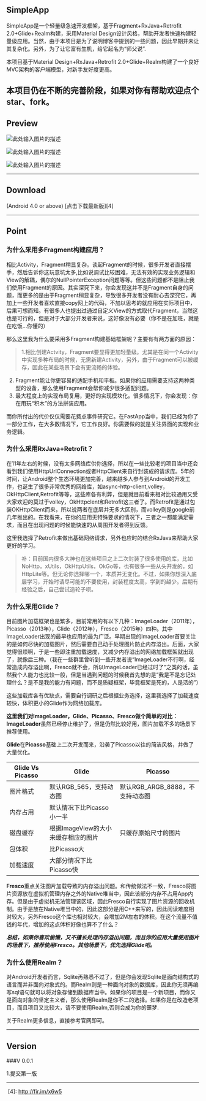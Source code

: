 SimpleApp
---------
SimpleApp是一个轻量级急速开发框架，基于Fragment+RxJava+Retrofit 2.0+Glide+Realm构建，采用Material Design设计风格，帮助开发者快速构建轻量级应用。当然，由于本项目是为了说明博客中提到的一些问题，因此早期并未让其复杂化。另外，为了让它富有生机，给它起名为“师父说”.

本项目基于Material Design+RxJava+Retrofit 2.0+Glide+Realm构建了一个良好MVC架构的客户端模型，对新手友好度更高。


本项目仍在不断的完善阶段，如果对你有帮助欢迎点个star、fork。
---------------

Preview
-------------

![此处输入图片的描述][1]

![此处输入图片的描述][2]

![此处输入图片的描述][3]

--------------------

Download
----------
(Android 4.0 or above)
[点击下载最新版][4]


---------------

Point
--------------------


### 为什么采用多Fragment构建应用？
相比Activity，Fragment稍显复杂。谈起Fragment的时候，很多开发者直接摆手，然后告诉你这玩意坑太多,比如说调试比较困难，无法有效的实现业务逻辑和View的解耦，偶尔的NullPointerException问题等等。但这些问题都不是阻止我们使用Fragment的原因。其实深究下来，你会发现这并不是Fragment自身的问题，而更多的是由于Fragment稍显复杂，导致很多开发者没有耐心去深究它，再加上一些开发者喜欢直接copy网上的代码，不加以思考的就应用在实际项目中，后果可想而知。有很多人也提出过通过自定义View的方式取代Fragment，当然这也是可行的，但是对于大部分开发者来说，这好像没有必要（你不是在加班，就是在吃饭...你懂的）

那么这里我为什么要采用多Fragment构建基础框架呢？主要有有两方面的原因：
>1.相比创建Actvity，Fragment要显得更加轻量级。尤其是在同一个Activity中实现多种布局的时候，无需新建Activity，另外，由于Fragment可以被缓存，因此在某些场景下会有更流畅的体验。
2. Fragment能让你更容易的适配手机和平板。如果你的应用需要支持这两种类型的设备，那么使用Fragment会帮你减少很多适配问题。
3. 最大程度上的实现布局复用，更好的实现模块化。很多情况下，你会发现：你在用玩“积木”的方法拼装应用。

而你所付出的代价仅仅需要花费点事件研究它。在FastApp当中，我们已经为你了一部分工作，在大多数情况下，它工作良好。你需要做的就是关注界面的实现和业务逻辑。

### 为什么采用RxJava+Retrofit？
在11年左右的时候，没有太多网络库供你选择，所以在一些比较老的项目当中还会看到我们使用HttpUrlConnection或者HttpClient来自行封装成的请求库。5年的时间，让Android整个生态环境更加完善，越来越多人参与到Android的开发工作，也诞生了很多非常优秀的网络库，如async-http-client,volley，OkHttpClient,Retrofit等等，这些库各有利弊，但是就目前看来相对比较通用又受大家欢迎的莫过于volley，OkHttpclent和Retrofit这三者了。而Retrofit是通过包装OKHttpClient而来，所以说两者在底层并无多大区别，而volley则是google前几年推出的。在我看来，在你的应用无特殊要求的情况下，三者之一都能满足需求，而且在出现问题的时候能快速的从周围开发者得到反馈。

这里我选择了Retrofit来做出基础网络请求，另外也应时的结合RxJava来帮助大家更好的学习。

>补：目前国内很多大神也在这些项目之上二次封装了很多使用的库，比如NoHttp，xUtils，OkHttpUtils，OkGo等，也有很多一些从头开发的，如HttpLite等。但无论你选择哪一个，本质并无变化。不过，如果你想深入底层学习，开始时请尽可能的不要使用，封装程度太高，学到的越少。后期有经验之后，自己尝试造轮子呗。


### 为什么采用Glide？
目前图片加载框架也是繁多，目前常用的有以下几种：ImageLoader（2011年），Picasso（2013年），Glide（2012年），Fresco（2015年）四种。其中ImageLoader出现的最早也应用的最为广泛。早期出现的ImageLoader首要关注的是如何尽快的加载图片，然后需要自己动手处理图片防止内存溢出。后面，大家觉得很烦啊，于是一些即注重加载速度，又减少内存溢出的网络加载框架就出现了，就像后三种。（我在一些群里曾听到一些开发者说“ImageLoader不行啊，经常造成内存溢出啊，Fresco就不会，所以ImageLoader已经过时了”之类的话，虽然我个人能力也比较一般，但是当遇到问题的时候我首先想的是“我是不是忘记处理什么？是不是我的能力有问题，而不是质疑框架，毕竟框架是死的，人是活的”）



这些加载库各有优缺点，需要自行调研之后根据业务选择，这里我选择了加载速度较快，体积更小的Glide作为网络加载库。


**这里我们对ImageLoader，Glide、Picasso、Fresco做个简单的对比：**
**ImageLoader**虽然已经停止维护了，但是仍然比较好用，图片加载不多的场景下推荐使用。

**Glide**在**Picasso**基础上二次开发而来，沿袭了Picasso以往的简洁风格，并做了大量优化。

|Glide Vs Picasso|Glide|Picasso|
|----|-----|-------|
|图片格式|默认RGB_565，支持动态图|默认RGB_ARGB_8888，不支持动态图|
|内存占用|默认情况下比Picasso小一半|
|磁盘缓存|根据ImageView的大小来缓存相应的图片|只缓存原始尺寸的图片|
|包体积|比Picasso大|
|加载速度|大部分情况下比Picasso快|

**Fresco**重点关注图片加载导致的内存溢出问题。和传统做法不一致，Fresco将图片资源放在虚拟机管理内存之外的Native堆当中，因此该部分内存不占用App内存。但是由于虚拟机无法管理该区域，因此Fresco自行实现了图片资源的回收机制。由于是放在Native堆当中的，因此这部分是用C++来写的，因此阅读难度相对较大，另外Fresco这个库也相对较大，会增加2M左右的体积。在这个流量不值钱的年代，增加的这点体积好像也算不了什么？

***总结，如果你喜欢偷懒，又不擅长处理内存溢出问题，而且你的应用大量使用图片的场景下，推荐使用Fresco。其他场景下，优先选择Glide吧。***


### 为什么使用Realm？
对Android开发者而言，Sqlite再熟悉不过了，但是你会发现Sqlite是面向结构式的语言而并非面向对象式的。而Realm则是一种面向对象的数据库，因此你无须再编写sql语句就可以将对象存储到数据库当中。如果你的项目是一个新项目，而你又是面向对象的坚定主义者，那么使用Realm是你不二的选择。如果你是在改造老项目，而且项目又比较大，请不要使用Realm,否则会成为你的噩梦.

关于Realm更多信息，直接参考官网即可。

--------------

Version
---------

###V 0.0.1

1.提交第一版

--------------------

  [1]: https://raw.githubusercontent.com/closedevice/FastApp/master/screenshots/gan.png
  [2]: https://raw.githubusercontent.com/closedevice/FastApp/master/screenshots/wx.png
  [3]: https://raw.githubusercontent.com/closedevice/FastApp/master/screenshots/settingspng.png
  [4]: http://fir.im/x6w5
